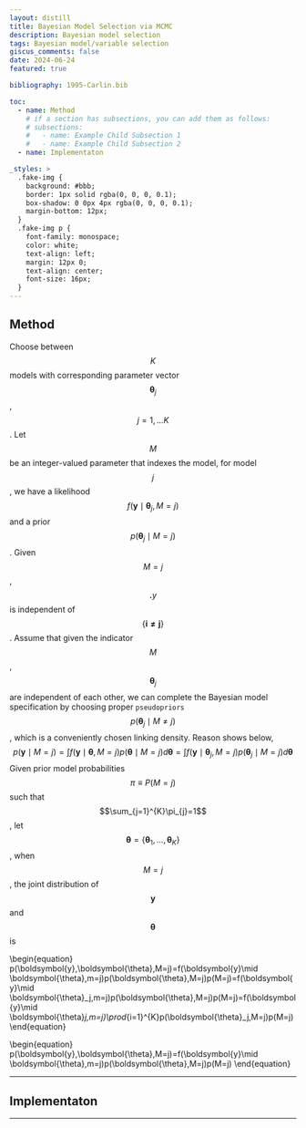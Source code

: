 ```yaml
---
layout: distill
title: Bayesian Model Selection via MCMC
description: Bayesian model selection
tags: Bayesian model/variable selection
giscus_comments: false
date: 2024-06-24
featured: true

bibliography: 1995-Carlin.bib

toc:
  - name: Method
    # if a section has subsections, you can add them as follows:
    # subsections:
    #   - name: Example Child Subsection 1
    #   - name: Example Child Subsection 2
  - name: Implementaton

_styles: >
  .fake-img {
    background: #bbb;
    border: 1px solid rgba(0, 0, 0, 0.1);
    box-shadow: 0 0px 4px rgba(0, 0, 0, 0.1);
    margin-bottom: 12px;
  }
  .fake-img p {
    font-family: monospace;
    color: white;
    text-align: left;
    margin: 12px 0;
    text-align: center;
    font-size: 16px;
  }
---
```


## Method

Choose between $$K$$ models with corresponding parameter vector $$\boldsymbol{\theta}_j$$, $$j=1,...K$$. Let $$M$$ be an integer-valued parameter that indexes the model, for model $$j$$, we have a likelihood $$f(\boldsymbol{y}\mid \boldsymbol{\theta}_j,M=j)$$ and a prior $$p(\boldsymbol{\theta}_j\mid M=j)$$. Given $$M=j$$, $$\boldsymbol.{y}$$ is independent of $$\{\boldsymbol{i\neq j}\}$$. Assume that given the indicator $$M$$, $$\boldsymbol{\theta}_j$$ are independent of each other, we can complete the Bayesian model specification by choosing proper `pseudopriors` $$p(\boldsymbol{\theta}_j\mid M\neq j)$$, which is a conveniently chosen linking density. Reason shows below,
$$
p(\boldsymbol{y} \mid M=j)=\int f(\boldsymbol{y}\mid \boldsymbol{\theta},M=j)p(\boldsymbol{\theta}\mid M=j)d\boldsymbol{\theta}=\int f(\boldsymbol{y}\mid \boldsymbol{\theta}_{j},M=j)p(\boldsymbol{\theta}_{j}\mid M=j)d\boldsymbol{\theta}
$$
Given prior model probabilities $$\pi\equiv P(M=j)$$ such that $$\sum_{j=1}^{K}\pi_{j}=1$$, let $$\boldsymbol{\theta}=\{\boldsymbol{\theta}_1,\ldots,\boldsymbol{\theta}_K\}$$, when $$M=j$$, the joint distribution of $$\boldsymbol{y}$$ and $$\boldsymbol{\theta}$$ is 

\begin{equation}
p(\boldsymbol{y},\boldsymbol{\theta},M=j)=f(\boldsymbol{y}\mid \boldsymbol{\theta},m=j)p(\boldsymbol{\theta},M=j)p(M=j)=f(\boldsymbol{y}\mid \boldsymbol{\theta}_j,m=j)p(\boldsymbol{\theta},M=j)p(M=j)=f(\boldsymbol{y}\mid \boldsymbol{\theta}_j,m=j)\prod_{i=1}^{K}p(\boldsymbol{\theta}_j,M=j)p(M=j)
\end{equation}

\begin{equation}
p(\boldsymbol{y},\boldsymbol{\theta},M=j)=f(\boldsymbol{y}\mid \boldsymbol{\theta},m=j)p(\boldsymbol{\theta},M=j)p(M=j)
\end{equation}

--- 
## Implementaton

---
